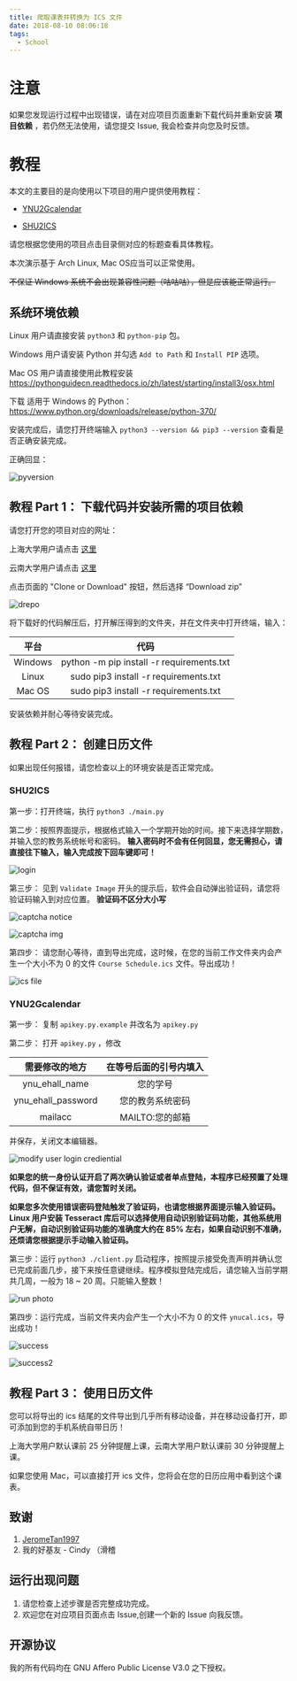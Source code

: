 ```yaml
---
title: 爬取课表并转换为 ICS 文件
date: 2018-08-10 08:06:18
tags:
  - School
--- 
```


# 注意

如果您发现运行过程中出现错误，请在对应项目页面重新下载代码并重新安装 **项目依赖** ，若仍然无法使用，请您提交 Issue, 我会检查并向您及时反馈。

# 教程

本文的主要目的是向使用以下项目的用户提供使用教程：

 - [YNU2Gcalendar](https://github.com/kmahyyg/ynu2gcalendar)
 
 - [SHU2ICS](https://github.com/kmahyyg/shu2ics)

请您根据您使用的项目点击目录侧对应的标题查看具体教程。

本次演示基于 Arch Linux, Mac OS应当可以正常使用。

<del> 不保证 Windows 系统不会出现兼容性问题（咕咕咕），但是应该能正常运行。 </del>

## 系统环境依赖

Linux 用户请直接安装 `python3` 和 `python-pip` 包。

Windows 用户请安装 Python 并勾选 `Add to Path` 和 `Install PIP` 选项。

Mac OS 用户请直接使用此教程安装 https://pythonguidecn.readthedocs.io/zh/latest/starting/install3/osx.html 

下载 适用于 Windows 的 Python： https://www.python.org/downloads/release/python-370/

安装完成后，请您打开终端输入 `python3 --version && pip3 --version` 查看是否正确安装完成。

正确回显：

![pyversion](../asset_files/shu2ics_pyv.png)

## 教程 Part 1： 下载代码并安装所需的项目依赖

请您打开您的项目对应的网址：

 上海大学用户请点击 [这里](https://github.com/kmahyyg/shu2ics)
 
 云南大学用户请点击 [这里](https://github.com/kmahyyg/ynu2gcalendar)
 
点击页面的 "Clone or Download" 按钮，然后选择 “Download zip”
 
![drepo](../asset_files/2ics_dcode.png)
 
将下载好的代码解压后，打开解压得到的文件夹，并在文件夹中打开终端，输入：
 
| 平台 | 代码 |
|:----: | :----: |
| Windows | python -m pip install -r requirements.txt|
| Linux | sudo pip3 install -r requirements.txt |
| Mac OS | sudo pip3 install -r requirements.txt |
 
安装依赖并耐心等待安装完成。

## 教程 Part 2： 创建日历文件

如果出现任何报错，请您检查以上的环境安装是否正常完成。

### SHU2ICS

第一步：打开终端，执行 `python3 ./main.py`

第二步：按照界面提示，根据格式输入一个学期开始的时间。接下来选择学期数，并输入您的教务系统帐号和密码。 **输入密码时不会有任何回显，您无需担心，请直接往下输入，输入完成按下回车键即可！**

![login](../asset_files/shu2ics_op.png)

第三步： 见到 `Validate Image` 开头的提示后，软件会自动弹出验证码，请您将验证码输入到对应位置。 **验证码不区分大小写**

![captcha notice](../asset_files/shu2ics_capt1.png)

![captcha img](../asset_files/shu2ics_capt2.png)

第四步： 请您耐心等待，直到导出完成，这时候，在您的当前工作文件夹内会产生一个大小不为 0 的文件 `Course Schedule.ics` 文件。导出成功！

![ics file](../asset_files/shu2ics_suc.png)

### YNU2Gcalendar

第一步： 复制 `apikey.py.example` 并改名为 `apikey.py`

第二步： 打开 `apikey.py` ，修改

|需要修改的地方|在等号后面的**引号内**填入|
|:---------:|:-----------------:|
| ynu_ehall_name | 您的学号 |
| ynu_ehall_password | 您的教务系统密码 |
| mailacc | MAILTO:您的邮箱 |

并保存，关闭文本编辑器。

![modify user login crediential](../asset_files/ynu2ics_modify.png)

**如果您的统一身份认证开启了两次确认验证或者单点登陆，本程序已经预置了处理代码，但不保证有效，请您暂时关闭。**

**如果您多次使用错误密码登陆触发了验证码，也请您根据界面提示输入验证码。 Linux 用户安装 Tesseract 库后可以选择使用自动识别验证码功能，其他系统用户无解，自动识别验证码功能的准确度大约在 85% 左右，如果自动识别不准确，还烦请您根据提示手动输入验证码。**

第三步：运行 `python3 ./client.py` 启动程序，按照提示接受免责声明并确认您已完成前面几步，接下来按任意键继续。程序模拟登陆完成后，请您输入当前学期共几周，一般为 18 ~ 20 周。只能输入整数！

![run photo](../asset_files/ynu2ics_op.png)

第四步：运行完成，当前文件夹内会产生一个大小不为 0 的文件 `ynucal.ics`，导出成功！

![success](../asset_files/ynu2ics_suc1.png)

![success2](../asset_files/ynu2ics_suc2.png)

## 教程 Part 3： 使用日历文件

您可以将导出的 ics 结尾的文件导出到几乎所有移动设备，并在移动设备打开，即可添加到您的手机系统自带日历！

上海大学用户默认课前 25 分钟提醒上课，云南大学用户默认课前 30 分钟提醒上课。

如果您使用 Mac，可以直接打开 ics 文件，您将会在您的日历应用中看到这个课表。

## 致谢

1. [JeromeTan1997](https://github.com/JeromeTan1997)
2. 我的好基友 - Cindy  （滑稽

## 运行出现问题

1. 请您检查上述步骤是否完整成功完成。
2. 欢迎您在对应项目页面点击 Issue,创建一个新的 Issue 向我反馈。

## 开源协议

我的所有代码均在 GNU Affero Public License V3.0 之下授权。
